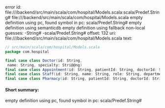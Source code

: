 error id: file://<WORKSPACE>/backend/src/main/scala/com/hospital/Models.scala:scala/Predef.String#
file://<WORKSPACE>/backend/src/main/scala/com/hospital/Models.scala
empty definition using pc, found symbol in pc: scala/Predef.String#
empty definition using semanticdb
empty definition using fallback
non-local guesses:
	 -String#
	 -scala/Predef.String#
offset: 132
uri: file://<WORKSPACE>/backend/src/main/scala/com/hospital/Models.scala
text:
```scala
// src/main/scala/com/hospital/Models.scala
package com.hospital

final case class Doctor(id: String,
 name: String, specialty: Stri@@ng)
final case class Appointment(id: String, patientId: String, doctorId: String, date: String, time: String)
final case class Staff(id: String, name: String, role: String, department: String)
final case class Pharmacy(id: String, patientId: String, doctorId: String, date: String, medication: String, time: String)

```


#### Short summary: 

empty definition using pc, found symbol in pc: scala/Predef.String#